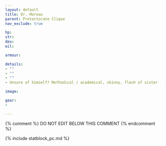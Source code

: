 ```yaml
---
layout: default
title: Dr. Moreau
parent: Protectorate Clique
nav_exclude: true

hp: 
str: 
dex: 
wil: 

armour: 

details:
- ""
- ""
- ""
- Unsure of himself? Methodical / academical, skinny, flesh of sister (Julia) is the mollusk on his splayer. 28 yo.

image: 

gear:
-

---
```


{% comment %}
DO NOT EDIT BELOW THIS COMMENT
{% endcomment %}

{% include statblock_pc.md %}
